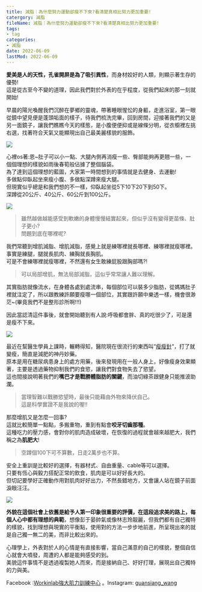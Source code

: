 ```yaml
---
title: 減脂｜為什麼努力運動卻瘦不下來?看清楚真相比努力更加重要!
catergory: 減脂
fileName: 減脂｜為什麼努力運動卻瘦不下來?看清楚真相比努力更加重要!
tags:
- tag
categories:
- 減脂
date: 2022-06-09
lastMod: 2022-06-09
---
```

**愛美是人的天性，孔雀開屏是為了吸引異性**，而身材姣好的人類，則顯示著生存的優勢!  
這是從古至今不變的道理，因此我們對於外表的在乎程度，從我們起床的那一刻就開始!

早晨的陽光喚醒我們沉醉在夢鄉的靈魂，帶著睡眼惺忪的身軀，走進浴室，第一眼從鏡中望見便是蓬頭垢面的樣子，待我們梳洗完畢，回到房間，迎接著我們的又是另一面鏡子，讓我們瞧瞧今天的樣態，是小腹便便抑或是線條分明，從衣櫥裡左挑右選，找著符合天氣又能顯現出自己最美麗樣貌的服飾。

![](https://miro.medium.com/max/1400/1*rignvsdcxxcvrznm2ceyea.jpeg)

心裡os著:恩~肚子可以小一點、大腿內側再消瘦一些、臀部能夠再更翹一些，一個個理想的樣貌如雨後春筍般佔據了整個腦袋。  
為了達到這個理想的藍圖，大家第一時間想到的事情就是去健身、去運動!  
多做點仰臥起坐來瘦小腹、多做點深蹲來瘦大腿。  
但現實似乎總是和我們想的不一樣，仰臥起坐從5下10下20下到50下。  
深蹲從20公斤、40公斤、60公斤到100公斤。

![](https://miro.medium.com/max/1400/1*reqsw_dkgujx3vh-blna0a.jpeg)

> 雖然越做越能感受到軟嫩的身體慢慢結實起來，但似乎沒有變得更苗條、肚子更小?  
> 問題到底在哪裡呢?

我們常聽到增肌減脂、增肌減脂，感覺上就是練哪裡就長哪裡、練哪裡就瘦哪裡。  
事實是練腿，腿就長肌肉、練胸就長胸肌。  
可是不會練哪裡就瘦哪裡，不然還有女生敢練屁股跟胸部嗎?!

> 可以局部增肌，無法局部減脂，這似乎常常讓人難以理解。

其實脂肪就像流水，在身體各處到處流串，每個部位可以裝多少脂肪，從媽媽肚子裡就注定了，所以跟教練許願要瘦哪一個部位，其實跟許願中樂透一樣，機會很渺茫~(畢竟我們不是整形診所啊!!!)

因此當認清這件事後，就會開始聽到有人說:呼吸都會胖、真的吃很少了，可是還是瘦不下來。

![](https://miro.medium.com/max/1400/1*3v4wuehsqxwpa_iihlv5za.jpeg)

最近在幫醫生學員上課時，輾轉得知，醫院現在很流行的東西叫”[瘦瘦針](https://www.nejs.app/2021/02/nejm-semaglutide-ozempic-12-once-weekly.html)”，打了就變瘦，簡直是減肥的神丹妙藥。  
原本是用在糖尿病患身上的處方用藥，後來發現用在一般人身上，好像瘦身效果顯著，主要是透過藥物抑制我們的食慾，讓我們對食物失去了慾望。  
這也間接說明著我們的**嘴巴才是戰勝體脂肪的關鍵**，而油切綠茶跟健身只能推波助瀾。

> 當理智難以戰勝慾望時，最後只能藉由外物來降伏自己。  
> 這是科學實證不是我說的喔!!

那麼增肌又是怎麼一回事?  
這就比較簡單一點點，多搬重物，重到有點會**咬牙切齒那種**。  
這種吃力的壓力感，會對你的肌肉造成破壞，在恢復的過程就會越來越肥大，我們稱之為**肌肥大**!

> 空蹲個100下可不算數，日走2萬步也不算。

安全上重訓是比較好的選擇，有器材式、自由重量、cable等可以選擇。  
只要有恆心與毅力搭配正常的飲食，肌肉是可以好好長大的。  
但切記要學好正確動作用對肌肉好好出力，不然長錯地方，又會讓人站在鏡子前面淚眼汪汪。

![](https://miro.medium.com/max/1400/1*w_i609nayekki_xgbkpqna.jpeg)

**外貌在這個社會上依舊是給予人第一印象很重要的評價，在這段追求美的路上，每個人心中都有理想的典範**，想像彭于晏帥氣或像林志玲靓麗，但我們都有自己獨特的樣貌，找到理想與現實的平衡點，使用對的方法一步步地前進，所呈現出來的就是自己獨一無二的美，而非比較出來的。

心理學上，外表對於人的心情是有直接影響，當自己滿意的自己的樣貌，整個自信心就會大噴發，周遭的人都是能夠感受的到。  
美貌這件事情不是透過複製她人而來，而是接納自己、好好打理，展現出自己獨特的力與美。

Facebook :[Workinlab強大肌力訓練中心](https://www.facebook.com/workinlab2018)  。Instagram:  [guansiang_wang](https://www.instagram.com/guansiang_wang/)
